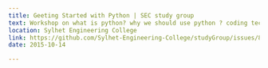 ```yaml
---
title: Geeting Started with Python | SEC study group
text: Workshop on what is python? why we should use python ? coding technics for python !
location: Sylhet Engineering College
link: https://github.com/Sylhet-Engineering-College/studyGroup/issues/8
date: 2015-10-14

---
```


